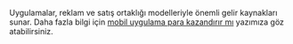 Uygulamalar, reklam ve satış ortaklığı modelleriyle önemli gelir kaynakları sunar. Daha fazla bilgi için <a href="https://diglab.com.tr/mobil-uygulama-para-kazandirir-mi-reklam-satis-ortakligi-modelleri/">mobil uygulama para kazandırır mı</a> yazımıza göz atabilirsiniz.
